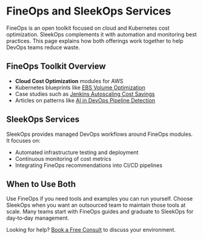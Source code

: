 # FineOps and SleekOps Services

FineOps is an open toolkit focused on cloud and Kubernetes cost optimization. SleekOps complements it with automation and monitoring best practices. This page explains how both offerings work together to help DevOps teams reduce waste.

## FineOps Toolkit Overview
- **Cloud Cost Optimization** modules for AWS
- Kubernetes blueprints like [EBS Volume Optimization](../eks-ebs-optimizer/README.md)
- Case studies such as [Jenkins Autoscaling Cost Savings](../case-studies/jenkins-autoscaling-cost-savings.md)
- Articles on patterns like [AI in DevOps Pipeline Detection](../articles/ai-in-devops-pipeline-detection.md)

## SleekOps Services
SleekOps provides managed DevOps workflows around FineOps modules. It focuses on:
- Automated infrastructure testing and deployment
- Continuous monitoring of cost metrics
- Integrating FineOps recommendations into CI/CD pipelines

## When to Use Both
Use FineOps if you need tools and examples you can run yourself. Choose SleekOps when you want an outsourced team to maintain those tools at scale. Many teams start with FineOps guides and graduate to SleekOps for day‑to‑day management.

Looking for help? [Book a Free Consult](../book-call.md) to discuss your environment.
